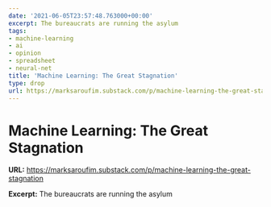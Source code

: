 ```yaml
---
date: '2021-06-05T23:57:48.763000+00:00'
excerpt: The bureaucrats are running the asylum
tags:
- machine-learning
- ai
- opinion
- spreadsheet
- neural-net
title: 'Machine Learning: The Great Stagnation'
type: drop
url: https://marksaroufim.substack.com/p/machine-learning-the-great-stagnation
---
```


# Machine Learning: The Great Stagnation

**URL:** https://marksaroufim.substack.com/p/machine-learning-the-great-stagnation

**Excerpt:** The bureaucrats are running the asylum
